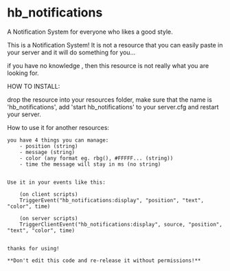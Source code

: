 # hb_notifications
A Notification System for everyone who likes a good style.


This is a Notification System! It is not a resource that you can easily paste in your server and it will do something for you...

if you have no knowledge , then this resource is not really what you are looking for.


HOW TO INSTALL:

drop the resource into your resources folder, make sure that the name is 'hb_notifications', add 'start hb_notifications' to your server.cfg and restart your server.
	
	
How to use it for another resources:

	you have 4 things you can manage:
		- position (string)
		- message (string)
		- color (any format eg. rbg(), #FFFFF... (string))
		- time the message will stay in ms (no string)
		
	
	Use it in your events like this:
	
		(on client scripts)
		TriggerEvent("hb_notifications:display", "position", "text", "color", time)
		
		(on server scripts)
		TriggerClientEvent("hb_notifications:display", source, "position", "text", "color", time)
		
		
	thanks for using!
	
	**Don't edit this code and re-release it without permissions!**
